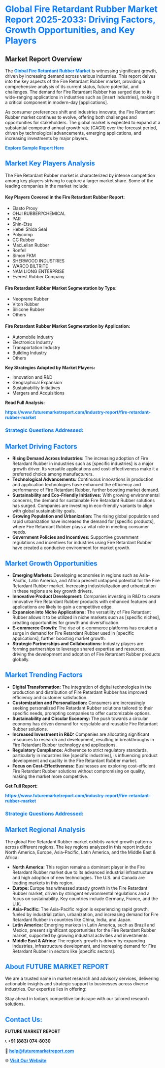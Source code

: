 <h1 style="color: #007BFF;">Global Fire Retardant Rubber Market Report 2025-2033: Driving Factors, Growth Opportunities, and Key Players</h1>

<section id="overview">
<h2>Market Report Overview</h2>
<p>The <a href="https://www.futuremarketreport.com/industry-report/fire-retardant-rubber-market" style="color: #007BFF; text-decoration: none;"><strong>Global Fire Retardant Rubber Market</strong></a> is witnessing significant growth, driven by increasing demand across various industries. This report delves into the key aspects of the Fire Retardant Rubber market, providing a comprehensive analysis of its current status, future potential, and challenges. The demand for Fire Retardant Rubber has surged due to its wide-ranging applications in industries such as [insert industries], making it a critical component in modern-day [applications].</p>
<p>As consumer preferences shift and industries innovate, the Fire Retardant Rubber market continues to evolve, offering both challenges and opportunities for stakeholders. The global market is expected to expand at a substantial compound annual growth rate (CAGR) over the forecast period, driven by technological advancements, emerging applications, and increasing investments by major players.</p>
</section>

<section id="overview">
<p><a href="https://www.futuremarketreport.com/request-sample/reportId=114403" style="color: #007BFF; text-decoration: none;"><strong>Explore Sample Report Here</strong></a></p>
</section>

<section id="key-players">
<h2 style="color: #007BFF;">Market Key Players Analysis</h2>
<p>The Fire Retardant Rubber market is characterized by intense competition among key players striving to capture a larger market share. Some of the leading companies in the market include:</p>
<h4>Key Players Covered in the Fire Retardant Rubber Report:</h4>
<ul><li>Elasto Proxy</li><li>OHJI RUBBER?CHEMICAL</li><li>PAR</li><li>Shin-Etsu</li><li>Hebei Shida Seal</li><li>Polycomp</li><li>CC Rubber</li><li>MacLellan Rubber</li><li>Ronfell</li><li>Simon FKM</li><li>SHERWOOD INDUSTRIES</li><li>WARCO BILTRITE</li><li>NAM LIONG ENTERPRISE</li><li>Everest Rubber Company</li></ul>
<h4>Fire Retardant Rubber Market Segmentation by Type:</h4>
<ul><li>Neoprene Rubber</li><li>Viton Rubber</li><li>Silicone Rubber</li><li>Others</li></ul>

<h4>Fire Retardant Rubber Market Segmentation by Application:</h4>
<ul><li>Automobile Industry</li><li>Electronics Industry</li><li>Transportation Industry</li><li>Building Industry</li><li>Others</li></ul>
<p><strong>Key Strategies Adopted by Market Players:</strong></p>
<ul>
<li>Innovation and R&D</li>
<li>Geographical Expansion</li>
<li>Sustainability Initiatives</li>
<li>Mergers and Acquisitions</li>
</ul>
</section>

<section>
<p><strong>Read Full Analysis: </strong></p><a href="https://www.futuremarketreport.com/industry-report/fire-retardant-rubber-market" style="color: #007BFF; text-decoration: none;"><strong>https://www.futuremarketreport.com/industry-report/fire-retardant-rubber-market</strong></a>
<h3 style="color: #007BFF;">Strategic Questions Addressed:</h3>
</section>

<section id="driving-factors">
<h2 style="color: #007BFF;">Market Driving Factors</h2>
<ul>
<li><strong>Rising Demand Across Industries:</strong> The increasing adoption of Fire Retardant Rubber in industries such as [specific industries] is a major growth driver. Its versatile applications and cost-effectiveness make it a preferred choice among manufacturers.</li>
<li><strong>Technological Advancements:</strong> Continuous innovations in production and application technologies have enhanced the efficiency and performance of Fire Retardant Rubber, further boosting market demand.</li>
<li><strong>Sustainability and Eco-Friendly Initiatives:</strong> With growing environmental concerns, the demand for sustainable Fire Retardant Rubber solutions has surged. Companies are investing in eco-friendly variants to align with global sustainability goals.</li>
<li><strong>Growing Population and Urbanization:</strong> The rising global population and rapid urbanization have increased the demand for [specific products], where Fire Retardant Rubber plays a vital role in meeting consumer needs.</li>
<li><strong>Government Policies and Incentives:</strong> Supportive government regulations and incentives for industries using Fire Retardant Rubber have created a conducive environment for market growth.</li>
</ul>
</section>

<section id="growth-opportunities">
<h2 style="color: #007BFF;">Market Growth Opportunities</h2>
<ul>
<li><strong>Emerging Markets:</strong> Developing economies in regions such as Asia-Pacific, Latin America, and Africa present untapped potential for the Fire Retardant Rubber market. Increasing industrialization and urbanization in these regions are key growth drivers.</li>
<li><strong>Innovative Product Development:</strong> Companies investing in R&D to create innovative Fire Retardant Rubber products with enhanced features and applications are likely to gain a competitive edge.</li>
<li><strong>Expansion into Niche Applications:</strong> The versatility of Fire Retardant Rubber allows it to be utilized in niche markets such as [specific niches], creating opportunities for growth and diversification.</li>
<li><strong>E-commerce Growth:</strong> The rise of e-commerce platforms has created a surge in demand for Fire Retardant Rubber used in [specific applications], further boosting market growth.</li>
<li><strong>Strategic Partnerships and Collaborations:</strong> Industry players are forming partnerships to leverage shared expertise and resources, driving the development and adoption of Fire Retardant Rubber products globally.</li>
</ul>
</section>

<section id="trending-factors">
<h2 style="color: #007BFF;">Market Trending Factors</h2>
<ul>
<li><strong>Digital Transformation:</strong> The integration of digital technologies in the production and distribution of Fire Retardant Rubber has improved efficiency and customer satisfaction.</li>
<li><strong>Customization and Personalization:</strong> Consumers are increasingly seeking personalized Fire Retardant Rubber solutions tailored to their specific needs, prompting companies to offer customizable options.</li>
<li><strong>Sustainability and Circular Economy:</strong> The push towards a circular economy has driven demand for recyclable and reusable Fire Retardant Rubber solutions.</li>
<li><strong>Increased Investment in R&D:</strong> Companies are allocating significant resources to research and development, resulting in breakthroughs in Fire Retardant Rubber technology and applications.</li>
<li><strong>Regulatory Compliance:</strong> Adherence to strict regulatory standards, particularly in industries like [specific industries], is influencing product development and quality in the Fire Retardant Rubber market.</li>
<li><strong>Focus on Cost-Effectiveness:</strong> Businesses are exploring cost-efficient Fire Retardant Rubber solutions without compromising on quality, making the market more competitive.</li>
</ul>
</section>

<section>
<p><strong>Get Full Report: </strong></p><a href="https://www.futuremarketreport.com/industry-report/fire-retardant-rubber-market" style="color: #007BFF; text-decoration: none;"><strong>https://www.futuremarketreport.com/industry-report/fire-retardant-rubber-market</strong></a>
<h3 style="color: #007BFF;">Strategic Questions Addressed:</h3>
</section>


<section id="regional-analysis">
<h2 style="color: #007BFF;">Market Regional Analysis</h2>
<p>The global Fire Retardant Rubber market exhibits varied growth patterns across different regions. The key regions analyzed in this report include North America, Europe, Asia-Pacific, Latin America, and the Middle East & Africa:</p>
<ul>
<li><strong>North America:</strong> This region remains a dominant player in the Fire Retardant Rubber market due to its advanced industrial infrastructure and high adoption of new technologies. The U.S. and Canada are leading markets in this region.</li>
<li><strong>Europe:</strong> Europe has witnessed steady growth in the Fire Retardant Rubber market, driven by stringent environmental regulations and a focus on sustainability. Key countries include Germany, France, and the U.K.</li>
<li><strong>Asia-Pacific:</strong> The Asia-Pacific region is experiencing rapid growth, fueled by industrialization, urbanization, and increasing demand for Fire Retardant Rubber in countries like China, India, and Japan.</li>
<li><strong>Latin America:</strong> Emerging markets in Latin America, such as Brazil and Mexico, present significant opportunities for the Fire Retardant Rubber market, supported by growing industrial activities and investments.</li>
<li><strong>Middle East & Africa:</strong> The region’s growth is driven by expanding industries, infrastructure development, and increasing demand for Fire Retardant Rubber in sectors like [specific sectors].</li>
</ul>
</section>

<footer>
<h2 style="color: #007BFF;">About FUTURE MARKET REPORT</h2>
<p>We are a trusted name in market research and advisory services, delivering actionable insights and strategic support to businesses across diverse industries. Our expertise lies in offering:</p>

<p>Stay ahead in today’s competitive landscape with our tailored research solutions.</p>

<h2 style="color: #007BFF;">Contact Us:</h2>
<p><strong>FUTURE MARKET REPORT</strong></p>
<p>📞 <strong>+91 (883) 074-8030</strong></p>
<p>📧 <strong><a href="mailto:help@futuremarketreport.com" style="color: #007BFF;">help@futuremarketreport.com</a></strong></p>
<p>🌐 <strong><a href="https://www.futuremarketreport.com/" style="color: #007BFF;">Visit Our Website</a></strong></p>
</footer>